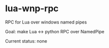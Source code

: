 # lua-wnp-rpc
RPC for Lua over windows named pipes

Goal: make Lua <-> python RPC over NamedPipe

Current status: none